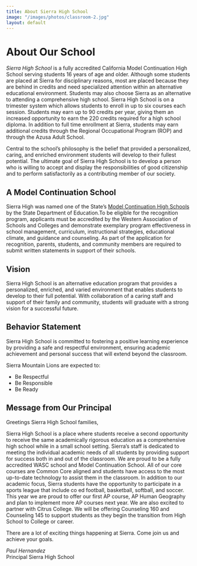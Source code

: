 ```yaml
---
title: About Sierra High School
image: "/images/photos/classroom-2.jpg"
layout: default
---
```


# About Our School

*Sierra High School* is a fully accredited California Model Continuation High School serving students 16 years of age and older. Although some students are placed at Sierra for disciplinary reasons, most are placed because they are behind in credits and need specialized attention within an alternative educational environment. Students may also choose Sierra as an alternative to attending a comprehensive high school. Sierra High School is on a trimester system which allows students to enroll in up to six courses each session. Students may earn up to 90 credits per year, giving them an increased opportunity to earn the 220 credits required for a high school diploma. In addition to full time enrollment at Sierra, students may earn additional credits through the Regional Occupational Program (ROP) and through the Azusa Adult School.

Central to the school’s philosophy is the belief that provided a personalized, caring, and enriched environment students will develop to their fullest potential. The ultimate goal of Sierra High School is to develop a person who is willing to accept and display the responsibilities of good citizenship and to perform satisfactorily as a contributing member of our society.

## A Model Continuation School

Sierra High was named one of the State’s [Model Continuation High Schools](http://www.cde.ca.gov/nr/ne/yr12/yr12rel12.asp) by the State Department of Education.To be eligible for the recognition program, applicants must be accredited by the Western Association of Schools and Colleges and demonstrate exemplary program effectiveness in school management, curriculum, instructional strategies, educational climate, and guidance and counseling. As part of the application for recognition, parents, students, and community members are required to submit written statements in support of their schools.

## Vision

Sierra High School is an alternative education program that provides a personalized, enriched, and varied environment that enables students to develop to their full potential. With collaboration of a caring staff and support of their family and community, students will graduate with a strong vision for a successful future.

## Behavior Statement

Sierra High School is committed to fostering a positive learning experience by providing a safe and respectful environment, ensuring academic achievement and personal success that will extend beyond the classroom.

Sierra Mountain Lions are expected to:

* Be Respectful
* Be Responsible
* Be Ready

## Message from Our Principal

Greetings Sierra High School families,

Sierra High School is a place where students receive a second opportunity to receive the same academically rigorous education as a comprehensive high school while in a small school setting. Sierra’s staff is dedicated to meeting the individual academic needs of all students by providing support for success both in and out of the classroom. We are proud to be a fully accredited WASC school and Model Continuation School. All of our core courses are Common Core aligned and students have access to the most up-to-date technology to assist them in the classroom. In addition to our academic focus, Sierra students have the opportunity to participate in a sports league that include co ed football, basketball, softball, and soccer. This year we are proud to offer our first AP course, AP Human Geography and plan to implement more AP courses next year. We are also excited to partner with Citrus College. We will be offering Counseling 160 and Counseling 145 to support students as they begin the transition from High School to College or career.

There are a lot of exciting things happening at Sierra. Come join us and achieve your goals.

*Paul Hernandez*<br />Principal Sierra High School

